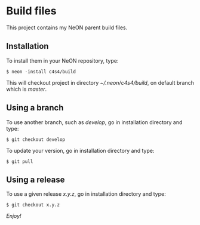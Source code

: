 Build files
===========

This project contains my NeON parent build files.

Installation
------------

To install them in your NeON repository, type:

```
$ neon -install c4s4/build
```

This will checkout project in directory *~/.neon/c4s4/build*, on default branch
which is *master*.

Using a branch
--------------

To use another branch, such as *develop*, go in installation directory and type:

```
$ git checkout develop
```

To update your version, go in installation directory and type:

```
$ git pull
```

Using a release
---------------

To use a given release *x.y.z*, go in installation directory and type:

```
$ git checkout x.y.z
```

*Enjoy!*
